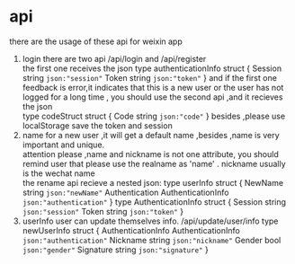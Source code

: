 # api
there are the usage of these api for weixin app

1. login
there are two api /api/login and /api/register   
the first one receives the json
    type authenticationInfo struct {
            Session string `json:"session"`
            Token   string `json:"token"`
        }
and if the first one feedback is error,it indicates that this is a new user or the user has not logged for a long time , you should use the second api ,and it recieves the json   
    type codeStruct struct {
            Code string `json:"code"`
        }
besides ,please use localStorage save the token and session   
2. name
for a new user ,it will get a default name ,besides ,name is very important and unique.   
attention please ,name and nickname is not one attribute, you should remind user that please use the realname as 'name' . nickname usually is the wechat name    
the rename api recieve a nested json:
    type userInfo struct {
            NewName        string             `json:"newName"`
            Authentication AuthenticationInfo `json:"authentication"`
        }
    type AuthenticationInfo struct {
        Session string `json:"session"`
        Token   string `json:"token"`
    }
3. userInfo
user can update themselves info.
/api/update/user/info
    type newUserInfo struct {
            AuthenticationInfo AuthenticationInfo `json:"authentication"`
            Nickname           string             `json:"nickname"`
            Gender             bool               `json:"gender"`
            Signature          string             `json:"signature"`
        }